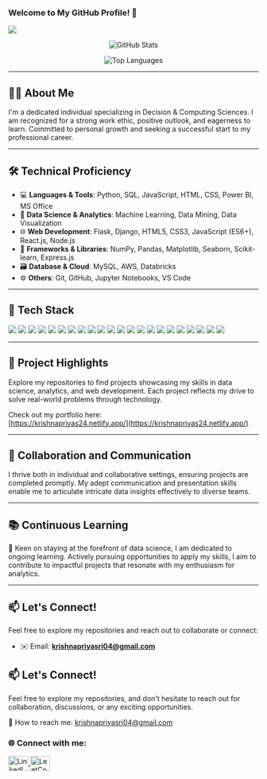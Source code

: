 ### Welcome to My GitHub Profile! 👋  
<img src="https://komarev.com/ghpvc/?username=krishnapriyasri2004&label=Profile%20views&color=0e75b6&style=flat" />

<p align="center">
  <img src="https://github-readme-stats.vercel.app/api?username=krishnapriyasri2004&show_icons=true&locale=en" alt="GitHub Stats" />
</p>
<p align="center">
  <img src="https://github-readme-stats.vercel.app/api/top-langs?username=krishnapriyasri2004&show_icons=true&locale=en&layout=compact" alt="Top Languages" />
</p>

---

## 🧑‍💼 About Me

I'm a dedicated individual specializing in Decision & Computing Sciences. I am recognized for a strong work ethic, positive outlook, and eagerness to learn. Committed to personal growth and seeking a successful start to my professional career.

---

## 🛠️ Technical Proficiency

- 💻 **Languages & Tools**: Python, SQL, JavaScript, HTML, CSS, Power BI, MS Office  
- 🧠 **Data Science & Analytics**: Machine Learning, Data Mining, Data Visualization  
- 🌐 **Web Development**: Flask, Django, HTML5, CSS3, JavaScript (ES6+), React.js, Node.js  
- 🧰 **Frameworks & Libraries**: NumPy, Pandas, Matplotlib, Seaborn, Scikit-learn, Express.js  
- 🗃️ **Database & Cloud**: MySQL, AWS, Databricks  
- ⚙️ **Others**: Git, GitHub, Jupyter Notebooks, VS Code  

---

## 🚀 Tech Stack

<p align="left">
  <img src="https://img.shields.io/badge/-Python-3776AB?style=for-the-badge&logo=python&logoColor=white"/>
  <img src="https://img.shields.io/badge/-SQL-4479A1?style=for-the-badge&logo=postgresql&logoColor=white"/>
  <img src="https://img.shields.io/badge/-JavaScript-F7DF1E?style=for-the-badge&logo=javascript&logoColor=black"/>
  <img src="https://img.shields.io/badge/-HTML5-E34F26?style=for-the-badge&logo=html5&logoColor=white"/>
  <img src="https://img.shields.io/badge/-CSS3-1572B6?style=for-the-badge&logo=css3&logoColor=white"/>
  <img src="https://img.shields.io/badge/-PowerBI-F2C811?style=for-the-badge&logo=powerbi&logoColor=black"/>
  <img src="https://img.shields.io/badge/-MS%20Office-D83B01?style=for-the-badge&logo=microsoft-office&logoColor=white"/>
  <img src="https://img.shields.io/badge/-Flask-000000?style=for-the-badge&logo=flask&logoColor=white"/>
  <img src="https://img.shields.io/badge/-Django-092E20?style=for-the-badge&logo=django&logoColor=white"/>
  <img src="https://img.shields.io/badge/-React-61DAFB?style=for-the-badge&logo=react&logoColor=black"/>
  <img src="https://img.shields.io/badge/-Node.js-339933?style=for-the-badge&logo=node.js&logoColor=white"/>
  <img src="https://img.shields.io/badge/-NumPy-013243?style=for-the-badge&logo=numpy&logoColor=white"/>
  <img src="https://img.shields.io/badge/-Pandas-150458?style=for-the-badge&logo=pandas&logoColor=white"/>
  <img src="https://img.shields.io/badge/-Matplotlib-3776AB?style=for-the-badge&logo=matplotlib&logoColor=white"/>
  <img src="https://img.shields.io/badge/-Seaborn-3776AB?style=for-the-badge&logo=seaborn&logoColor=white"/>
  <img src="https://img.shields.io/badge/-scikit--learn-F7931E?style=for-the-badge&logo=scikit-learn&logoColor=white"/>
  <img src="https://img.shields.io/badge/-Express.js-000000?style=for-the-badge&logo=express&logoColor=white"/>
  <img src="https://img.shields.io/badge/-MongoDB-47A248?style=for-the-badge&logo=mongodb&logoColor=white"/>
  <img src="https://img.shields.io/badge/-AWS-232F3E?style=for-the-badge&logo=amazon-aws&logoColor=white"/>
  <img src="https://img.shields.io/badge/-Databricks-E02020?style=for-the-badge&logo=databricks&logoColor=white"/>
  <img src="https://img.shields.io/badge/-Git-F05032?style=for-the-badge&logo=git&logoColor=white"/>
  <img src="https://img.shields.io/badge/-GitHub-181717?style=for-the-badge&logo=github&logoColor=white"/>
</p>

---

## 🚩 Project Highlights

Explore my repositories to find projects showcasing my skills in data science, analytics, and web development. Each project reflects my drive to solve real-world problems through technology.

Check out my portfolio here:  
[https://krishnapriyas24.netlify.app/](https://krishnapriyas24.netlify.app/)

---

## 🤝 Collaboration and Communication

I thrive both in individual and collaborative settings, ensuring projects are completed promptly. My adept communication and presentation skills enable me to articulate intricate data insights effectively to diverse teams.

---

## 📚 Continuous Learning

🌟 Keen on staying at the forefront of data science, I am dedicated to ongoing learning. Actively pursuing opportunities to apply my skills, I aim to contribute to impactful projects that resonate with my enthusiasm for analytics.

---

## 📫 Let's Connect!

Feel free to explore my repositories and reach out to collaborate or connect:

- ✉️ Email: **krishnapriyasri04@gmail.com**

## 📫 Let's Connect!

Feel free to explore my repositories, and don't hesitate to reach out for collaboration, discussions, or any exciting opportunities.

📧 How to reach me: krishnapriyasri04@gmail.com

### 🌐 Connect with me:

<p align="left">
  <a href="https://www.linkedin.com/in/krishnapriyas2004/" target="_blank">
    <img align="center" src="https://raw.githubusercontent.com/rahuldkjain/github-profile-readme-generator/master/src/images/icons/Social/linked-in-alt.svg" alt="LinkedIn" height="30" width="40" />
  </a>
  <a href="https://leetcode.com/KrishnaPriya240/" target="_blank">
    <img align="center" src="https://cdn.jsdelivr.net/npm/simple-icons@v5/icons/leetcode.svg" alt="LeetCode" height="30" width="40" />
  </a>
</p>
